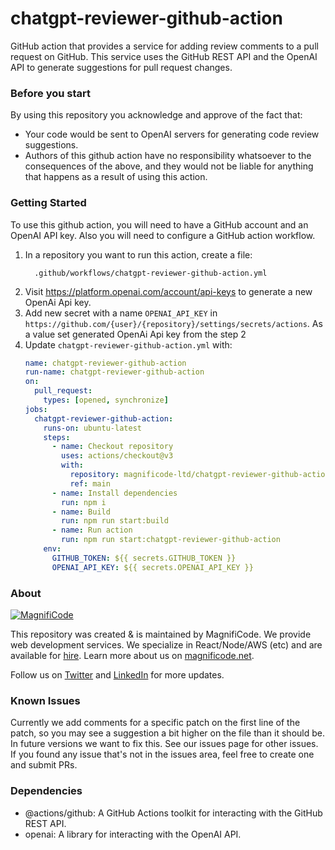 # chatgpt-reviewer-github-action

GitHub action that provides a service for adding review comments to a pull request on GitHub. This service uses the GitHub REST API and the OpenAI API to generate suggestions for pull request changes.


### Before you start
By using this repository you acknowledge and approve of the fact that:
* Your code would be sent to OpenAI servers for generating code review suggestions.
* Authors of this github action have no responsibility whatsoever to the consequences of the above, and they would not be liable for anything that happens as a result of using this action.

### Getting Started

To use this github action, you will need to have a GitHub account and an OpenAI API key. Also you will need to configure a GitHub action workflow.

1. In a repository you want to run this action, create a file:
   ```
     .github/workflows/chatgpt-reviewer-github-action.yml
   ```
2. Visit https://platform.openai.com/account/api-keys to generate a new OpenAi Api key.
3. Add new secret with a name `OPENAI_API_KEY` in `https://github.com/{user}/{repository}/settings/secrets/actions`. As a value set generated OpenAi Api key from the step 2
4. Update `chatgpt-reviewer-github-action.yml` with:
   ```yml
   name: chatgpt-reviewer-github-action
   run-name: chatgpt-reviewer-github-action
   on:
     pull_request:
       types: [opened, synchronize]
   jobs:
     chatgpt-reviewer-github-action:
       runs-on: ubuntu-latest
       steps:
         - name: Checkout repository
           uses: actions/checkout@v3
           with:
             repository: magnificode-ltd/chatgpt-reviewer-github-action
             ref: main
         - name: Install dependencies
           run: npm i
         - name: Build
           run: npm run start:build
         - name: Run action
           run: npm run start:chatgpt-reviewer-github-action
       env:
         GITHUB_TOKEN: ${{ secrets.GITHUB_TOKEN }}
         OPENAI_API_KEY: ${{ secrets.OPENAI_API_KEY }}
   ```

### About
<a href="https://magnificode.net">
   <img src='docs/images/logo.png' alt='MagnifiCode'/>
</a>

This repository was created & is maintained by MagnifiCode. We provide web development services. We specialize in React/Node/AWS (etc) and are available for [hire](https://magnificode.net/contact). Learn more about us on [magnificode.net](https://magnificode.net/).

Follow us on [Twitter](https://twitter.com/magnificodehq) and [LinkedIn](https://www.linkedin.com/company/magnificode-software) for more updates.

### Known Issues
Currently we add comments for a specific patch on the first line of the patch, so you may see a suggestion a bit higher on the file than it should be.
In future versions we want to fix this. See our issues page for other issues. 
If you found any issue that's not in the issues area, feel free to create one and submit PRs.

### Dependencies

- @actions/github: A GitHub Actions toolkit for interacting with the GitHub REST API.
- openai: A library for interacting with the OpenAI API.

